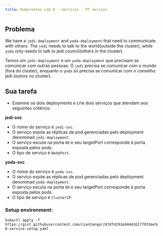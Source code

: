 ```yaml
---
title: Kubernetes Lab 8 - Services - PT version
---
```


## Problema

We have a `jedi-deployment` and `yoda-deployment` that need to communicate with others.  The `jedi` needs to talk to the world(outside the cluster), while `yoda` only needs to talk to jedi council(others in the cluster).

Temos um `jedi-deployment` e um `yoda-deployment` que precisam se comunicar com outras pessoas.  O `jedi` precisa se comunicar com o mundo (fora do cluster), enquanto o `yoda` só precisa se comunicar com o conselho jedi (outros no cluster).

## Sua tarefa

- Examine os dois deployments e crie dois serviços que atendam aos seguintes critérios:

**jedi-svc**
 - O nome do serviço é `jedi-svc`.
 - O serviço expõe as réplicas de pod gerenciadas pelo deployment denominad `jedi-deployment`.
 - O serviço escuta na porta `80` e seu targetPort corresponde à porta exposta pelos pods.
 - O tipo de serviço é `NodePort`.

**yoda-svc**
 - O nome do serviço é `yoda-svc`.
 - O serviço expõe as réplicas de pod gerenciadas pelo deployment denominad `yoda-deployment`.
 - O serviço escuta na porta `80` e seu targetPort corresponde à porta exposta pelos pods.
 - O tipo de serviço é `ClusterIP`.

### Setup environment:
```
kubectl apply -f https://gist.githubusercontent.com/csantanapr/87df4292e94441617707dae5de488cf4/raw/cb515f7bae77a3f0e76fdc7f6aa0f4e89cc5fec7/lab-8-service-setup.yaml
```



